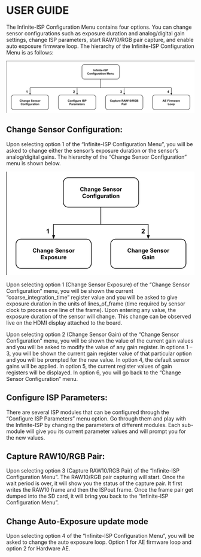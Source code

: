 # USER GUIDE

The Infinite-ISP Configuration Menu contains four options. You can change sensor configurations such as exposure duration and analog/digital gain settings, change ISP parameters, start RAW10/RGB pair capture, and enable auto exposure firmware loop. The hierarchy of the Infinite-ISP Configuration Menu is as follows:

<kbd>![status before dumping](/doc/user_guide/Efinix_User_Menu_top.png)</kbd> 


## Change Sensor Configuration:


Upon selecting option 1 of the “Infinite-ISP Configuration Menu”, you will be asked to change either the sensor’s exposure duration or the sensor’s analog/digital gains. The hierarchy of the “Change Sensor Configuration” menu is shown below.

<kbd>![status before dumping](/doc/user_guide/Efinix_User_menu_sensor.png)</kbd> 


Upon selecting option 1 (Change Sensor Exposure) of the “Change Sensor Configuration” menu, you will be shown the current “coarse_integration_time” register value and you will be asked to give exposure duration in the units of lines_of_frame (time required by sensor clock to process one line of the frame). Upon entering any value, the exposure duration of the sensor will change. This change can be observed live on the HDMI display attached to the board.

Upon selecting option 2 (Change Sensor Gain) of the “Change Sensor Configuration” menu, you will be shown the value of the current gain values and you will be asked to modify the value of any gain register. In options 1 – 3, you will be shown the current gain register value of that particular option and you will be prompted for the new value. In option 4, the default sensor gains will be applied. In option 5, the current register values of gain registers will be displayed. In option 6, you will go back to the “Change Sensor Configuration” menu.


## Configure ISP Parameters:


There are several ISP modules that can be configured through the “Configure ISP Parameters” menu option. Go through them and play with the Infinite-ISP by changing the parameters of different modules. Each sub-module will give you its current parameter values and will prompt you for the new values.


## Capture RAW10/RGB Pair:

 
Upon selecting option 3 (Capture RAW10/RGB Pair) of the “Infinite-ISP Configuration Menu”. The RAW10/RGB pair capturing will start. Once the wait period is over, it will show you the status of the capture pair. It first writes the RAW10 frame and then the ISPout frame. Once the frame pair get dumped into the SD card, it will bring you back to the “Infinite-ISP Configuration Menu”.


## Change Auto-Exposure update mode

Upon selecting option 4 of the “Infinite-ISP Configuration Menu”, you will be asked to change the auto exposure loop. Option 1 for AE firmware loop and option 2 for Hardware AE.
